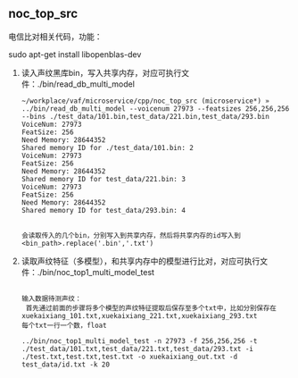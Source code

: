 ## noc_top_src

电信比对相关代码，功能：



sudo apt-get install libopenblas-dev

1. 读入声纹黑库bin，写入共享内存，对应可执行文件：./bin/read_db_multi_model

   ```
   ~/workplace/vaf/microservice/cpp/noc_top_src (microservice*) » ../bin/read_db_multi_model --voicenum 27973 --featsizes 256,256,256 --bins ./test_data/101.bin,test_data/221.bin,test_data/293.bin
   VoiceNum: 27973
   FeatSize: 256
   Need Memory: 28644352
   Shared memory ID for ./test_data/101.bin: 2
   VoiceNum: 27973
   FeatSize: 256
   Need Memory: 28644352
   Shared memory ID for test_data/221.bin: 3
   VoiceNum: 27973
   FeatSize: 256
   Need Memory: 28644352
   Shared memory ID for test_data/293.bin: 4
   
   
   会读取传入的几个bin，分别写入到共享内存，然后将共享内存的id写入到 <bin_path>.replace('.bin','.txt')
   ```

   

2. 读取声纹特征（多模型），和共享内存中的模型进行比对，对应可执行文件：./bin/noc_top1_multi_model_test

   ```
   
   输入数据待测声纹：
   	首先通过前面的步骤将多个模型的声纹特征提取后保存至多个txt中，比如分别保存在xuekaixiang_101.txt,xuekaixiang_221.txt,xuekaixiang_293.txt
   每个txt一行一个数，float
   
   ../bin/noc_top1_multi_model_test -n 27973 -f 256,256,256 -t ./test_data/101.txt,test_data/221.txt,test_data/293.txt -i ./test.txt,test.txt,test.txt -o xuekaixiang_out.txt -d test_data/id.txt -k 20
   
   
   ```

   
